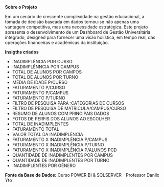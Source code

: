 **Sobre o Projeto** 

Em um cenário de crescente complexidade na gestão educacional, a tomada de decisão baseada em dados tornou-se não apenas uma vantagem competitiva, mas uma necessidade estratégica. Este projeto apresenta o desenvolvimento de um Dashboard de Gestão Universitária integrado, designed para fornecer uma visão holística, em tempo real, das operações financeiras e acadêmicas da instituição.

**Insigths criados**

- INADIMPLÊNCIA POR CURSO
- INADIMPLÊNNCIA POR CAMPUS
- TOTAL DE ALUNOS POR CAMPOS
- TOTAL DE ALUNOS POR TURNO
- MÉDIA DE IDADE P/CURSO
- FATURAMENTO P/CURSO
- FATURAMENTO P/CAMPUS
- FATURAMENTO P/TURNO
- FILTRO DE PESQUISA PARA :CATEGORIAS DE CURSOS
- FILTRO DE PESQUISA DE MÁTRICULA/CAMPUS/CURSO
- RESUMO DE ALUNOS COM PRINCIPAIS DADOS
- FOTOS DE PERFIS DOS ALUNOS AO ESCOLHER
- TOTAL DE INADIMPLENTES
- FATURAMENTO TOTAL
- VALOR TOTAL DA INADIMPLÊNCIA
- FATURAMENTO X INADIMPLÊNCIA P/CAMPUS
- FATURAMENTO X INADIMPLÊNCIA P/TURNO
- FATURAMENTO X INADIMPLÊNCIA P/ALUNOS PCD 
- QUANTIDADE DE INADIMPLENTES POR CAMPUS
- QUANTIDADE DE INADIMPLENTES POR TURNO
- INADIMPLENTES POR GÊNERO
  
**Fonte da Base de Dados:** Curso POWER BI & SQLSERVER - Professor Danilo Yto
